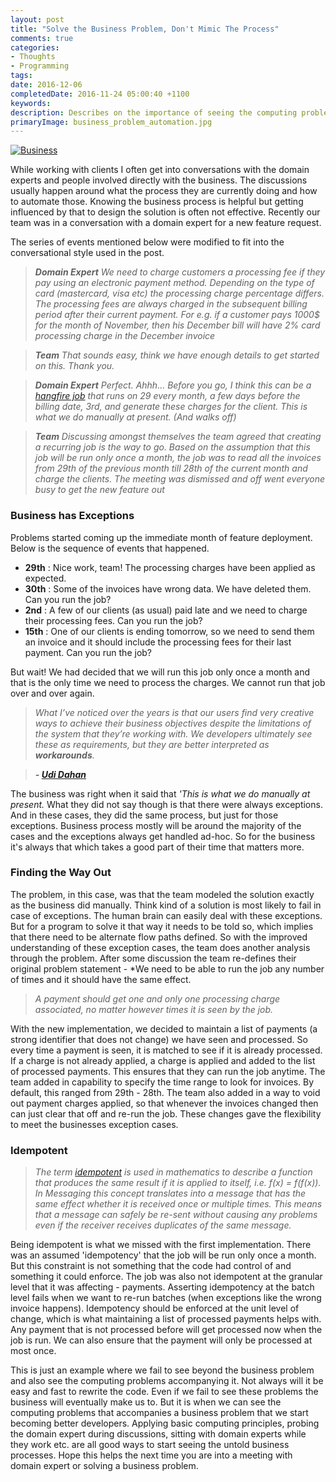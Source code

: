 ```yaml
---
layout: post
title: "Solve the Business Problem, Don't Mimic The Process"
comments: true
categories: 
- Thoughts
- Programming
tags: 
date: 2016-12-06
completedDate: 2016-11-24 05:00:40 +1100
keywords: 
description: Describes on the importance of seeing the computing problems attached to a business problems when automating business processes.
primaryImage: business_problem_automation.jpg
---
```

<a href="http://www.dhc-gmbh.com/en/kompetenzen/business-process-management/"><img class="center" alt="Business" src="{{ site.images_root}}/business_problem_automation.jpg"/></a>

While working with clients I often get into conversations with the domain experts and people involved directly with the business. The discussions usually happen around what the process they are currently doing and how to automate those. Knowing the business process is helpful but getting influenced by that to design the solution is often not effective. Recently our team was in a conversation with a domain expert for a new feature request. 

<div class="alert alert-warning">
The series of events mentioned below were modified to fit into the conversational style used in the post.
</div>

> ***Domain Expert** We need to charge customers a processing fee if they pay using an electronic payment method. Depending on the type of card (mastercard, visa etc) the processing charge percentage differs. The processing fees are always charged in the subsequent billing period after their current payment. For e.g. if a customer pays 1000$ for the month of November, then his December bill will have 2% card processing charge in the December invoice* 

> ***Team** That sounds easy, think we have enough details to get started on this. Thank you.*

> ***Domain Expert** Perfect. Ahhh... Before you go, I think this can be a [hangfire job](http://hangfire.io/) that runs on 29 every month, a few days before the billing date, 3rd, and generate these charges for the client. This is what we do manually at present. (And walks off)*

> ***Team** Discussing amongst themselves the team agreed that creating a recurring job is the way to go. Based on the assumption that this job will be run only once a month, the job was to read all the invoices from 29th of the previous month till 28th of the current month and charge the clients. The meeting was dismissed and off went everyone busy to get the new feature out*

### Business has Exceptions

Problems started coming up the immediate month of feature deployment. Below is the sequence of events that happened.

  - **29th** : Nice work, team! The processing charges have been applied as expected.
  - **30th** : Some of the invoices have wrong data. We have deleted them. Can you run the job?
  - **2nd** : A few of our clients (as usual) paid late and we need to charge their processing fees. Can you run the job?
  - **15th** : One of our clients is ending tomorrow, so we need to send them an invoice and it should include the processing fees for their last payment. Can you run the job?

But wait! We had decided that we will run this job only once a month and that is the only time we need to process the charges. We cannot run that job over and over again. 

> *What I’ve noticed over the years is that our users find very creative ways to achieve their business objectives despite the limitations of the system that they’re working with. We developers ultimately see these as requirements, but they are better interpreted as **workarounds**.*

> ***- [Udi Dahan](http://udidahan.com/2013/04/28/queries-patterns-and-search-food-for-thought/)***

The business was right when it said that *'This is what we do manually at present.* What they did not say though is that there were always exceptions. And in these cases, they did the same process, but just for those exceptions. Business process mostly will be around the majority of the cases and the exceptions always get handled ad-hoc. So for the business it's always that which takes a good part of their time that matters more. 

### Finding the Way Out

The problem, in this case, was that the team modeled the solution exactly as the business did manually. Think kind of a solution is most likely to fail in case of exceptions. The human brain can easily deal with these exceptions. But for a program to solve it that way it needs to be told so, which implies that there need to be alternate flow paths defined. So with the improved understanding of these exception cases, the team does another analysis through the problem. After some discussion the team re-defines their original problem statement - *We need to be able to run the job any number of times and it should have the same effect. 

> *A payment should get *one and only one* processing charge associated, no matter however times it is seen by the job.* 

With the new implementation, we decided to maintain a list of payments (a strong identifier that does not change) we have seen and processed. So every time a payment is seen, it is matched to see if it is already processed. If a charge is not already applied, a charge is applied and added to the list of processed payments. This ensures that they can run the job anytime. The team added in capability to specify the time range to look for invoices. By default, this ranged from 29th - 28th. The team also added in a way to void out payment charges applied, so that whenever the invoices changed then can just clear that off and re-run the job. These changes gave the flexibility to meet the businesses exception cases.  
   

### Idempotent

> *The term [idempotent](http://www.enterpriseintegrationpatterns.com/patterns/messaging/IdempotentReceiver.html) is used in mathematics to describe a function that produces the same result if it is applied to itself, i.e. f(x) = f(f(x)). In Messaging this concept translates into a message that has the same effect whether it is received once or multiple times. This means that a message can safely be re-sent without causing any problems even if the receiver receives duplicates of the same message.*

Being idempotent is what we missed with the first implementation. There was an assumed 'idempotency' that the job will be run only once a month. But this constraint is not something that the code had control of and something it could enforce. The job was also not idempotent at the granular level that it was affecting - payments. Asserting idempotency at the batch level fails when we want to re-run batches (when exceptions like the wrong invoice happens). Idempotency should be enforced at the unit level of change, which is what maintaining a list of processed payments helps with. Any payment that is not processed before will get processed now when the job is run. We can also ensure that the payment will only be processed at most once.

This is just an example where we fail to see beyond the business problem and also see the computing problems accompanying it. Not always will it be easy and fast to rewrite the code. Even if we fail to see these problems the business will eventually make us to. But it is when we can see the computing problems that accompanies a business problem that we start becoming better developers. Applying basic computing principles, probing the domain expert during discussions, sitting with domain experts while they work etc. are all good ways to start seeing the untold business processes. Hope this helps the next time you are into a meeting with domain expert or solving a business problem.